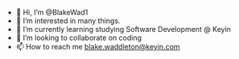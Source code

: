 - 👋 Hi, I’m @BlakeWad1
- 👀 I’m interested in many things.
- 🌱 I’m currently learning studying Software Development @ Keyin
- 💞️ I’m looking to collaborate on coding
- 📫 How to reach me blake.waddleton@keyin.com

<!---
BlakeWad1/BlakeWad1 is a ✨ special ✨ repository because its `README.md` (this file) appears on your GitHub profile.
You can click the Preview link to take a look at your changes.
--->
